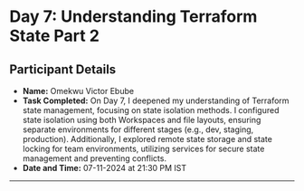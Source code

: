 # Day 7: Understanding Terraform State Part 2

## Participant Details

- **Name:** Omekwu Victor Ebube  
- **Task Completed:** On Day 7, I deepened my understanding of Terraform state management, focusing on state isolation methods. I configured state isolation using both Workspaces and file layouts, ensuring separate environments for different stages (e.g., dev, staging, production). Additionally, I explored remote state storage and state locking for team environments, utilizing services for secure state management and preventing conflicts.  
- **Date and Time:** 07-11-2024 at 21:30 PM IST  

---
